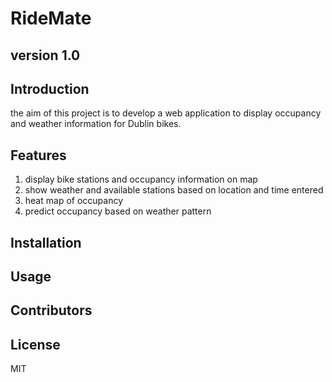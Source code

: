 # RideMate
## version 1.0
## Introduction
the aim of this project is to develop a web application to display occupancy and weather information for Dublin bikes.
## Features
1. display bike stations and occupancy information on map
2. show weather and available stations based on location and time entered
3. heat map of occupancy
4. predict occupancy based on weather pattern
## Installation
## Usage
## Contributors
## License
MIT
